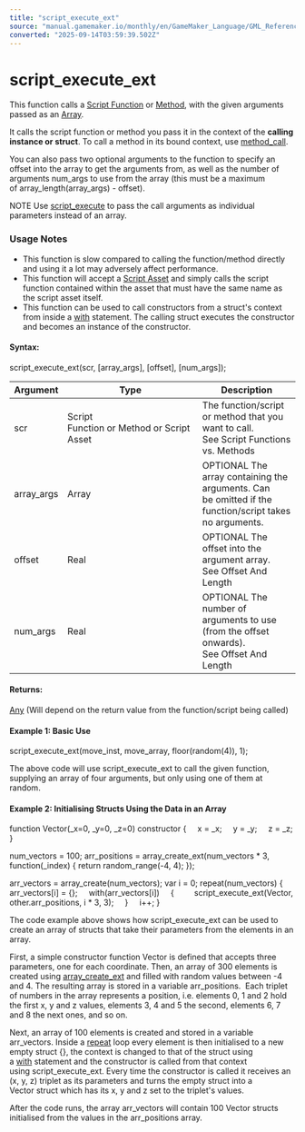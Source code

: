 ```yaml
---
title: "script_execute_ext"
source: "manual.gamemaker.io/monthly/en/GameMaker_Language/GML_Reference/Asset_Management/Scripts/script_execute_ext.htm"
converted: "2025-09-14T03:59:39.502Z"
---
```


# script\_execute\_ext

This function calls a [Script Function](../../../GML_Overview/Script_Functions.md) or [Method](../../../GML_Overview/Method_Variables.md), with the given arguments passed as an [Array](../../../GML_Overview/Arrays.md).

It calls the script function or method you pass it in the context of the **calling instance or struct**. To call a method in its bound context, use [method\_call](../../Variable_Functions/method_call.md).

You can also pass two optional arguments to the function to specify an offset into the array to get the arguments from, as well as the number of arguments num\_args to use from the array (this must be a maximum of array\_length(array\_args) - offset).

NOTE Use [script\_execute](script_execute.md) to pass the call arguments as individual parameters instead of an array.

### Usage Notes

-   This function is slow compared to calling the function/method directly and using it a lot may adversely affect performance.
-   This function will accept a [Script Asset](../../../../The_Asset_Editors/Scripts.md) and simply calls the script function contained within the asset that must have the same name as the script asset itself.
-   This function can be used to call constructors from a struct's context from inside a [with](../../../GML_Overview/Language_Features/with.md) statement. The calling struct executes the constructor and becomes an instance of the constructor.

#### Syntax:

script\_execute\_ext(scr, \[array\_args\], \[offset\], \[num\_args\]);

| Argument | Type | Description |
| --- | --- | --- |
| scr | Script Function or Method or Script Asset | The function/script or method that you want to call. See Script Functions vs. Methods |
| array_args | Array | OPTIONAL The array containing the arguments. Can be omitted if the function/script takes no arguments. |
| offset | Real | OPTIONAL The offset into the argument array. See Offset And Length |
| num_args | Real | OPTIONAL The number of arguments to use (from the offset onwards). See Offset And Length |

#### Returns:

[Any](../../../GML_Overview/Data_Types.htm#variable) (Will depend on the return value from the function/script being called)

#### Example 1: Basic Use

script\_execute\_ext(move\_inst, move\_array, floor(random(4)), 1);

The above code will use script\_execute\_ext to call the given function, supplying an array of four arguments, but only using one of them at random.

#### Example 2: Initialising Structs Using the Data in an Array

function Vector(\_x=0, \_y=0, \_z=0) constructor
{
    x = \_x;
    y = \_y;
    z = \_z;
}

num\_vectors = 100;
arr\_positions = array\_create\_ext(num\_vectors \* 3, function(\_index) { return random\_range(-4, 4); });

arr\_vectors = array\_create(num\_vectors);
var i = 0;
repeat(num\_vectors)
{
    arr\_vectors\[i\] = {};
    with(arr\_vectors\[i\])
    {
        script\_execute\_ext(Vector, other.arr\_positions, i \* 3, 3);
    }
    i++;
}

The code example above shows how script\_execute\_ext can be used to create an array of structs that take their parameters from the elements in an array.

First, a simple constructor function Vector is defined that accepts three parameters, one for each coordinate. Then, an array of 300 elements is created using [array\_create\_ext](../../Variable_Functions/array_create_ext.md) and filled with random values between -4 and 4. The resulting array is stored in a variable arr\_positions.  Each triplet of numbers in the array represents a position, i.e. elements 0, 1 and 2 hold the first x, y and z values, elements 3, 4 and 5 the second, elements 6, 7 and 8 the next ones, and so on.

Next, an array of 100 elements is created and stored in a variable arr\_vectors. Inside a [repeat](../../../GML_Overview/Language_Features/repeat.md) loop every element is then initialised to a new empty struct {}, the context is changed to that of the struct using a [with](../../../GML_Overview/Language_Features/with.md) statement and the constructor is called from that context using script\_execute\_ext. Every time the constructor is called it receives an (x, y, z) triplet as its parameters and turns the empty struct into a Vector struct which has its x, y and z set to the triplet's values.

After the code runs, the array arr\_vectors will contain 100 Vector structs initialised from the values in the arr\_positions array.